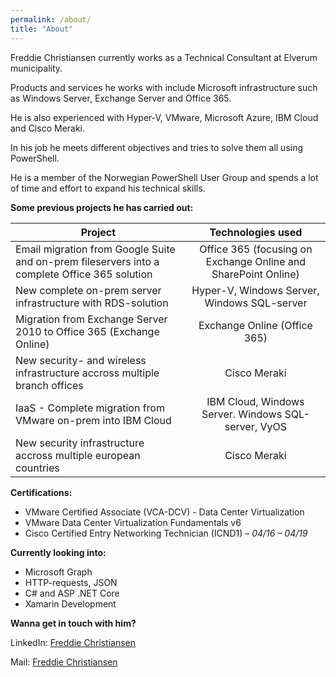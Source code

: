 ```yaml
---
permalink: /about/
title: "About"
---
```


Freddie Christiansen currently works as a Technical Consultant at Elverum municipality.

Products and services he works with include Microsoft infrastructure such as Windows Server, Exchange Server and Office 365.

He is also experienced with Hyper-V, VMware, Microsoft Azure, IBM Cloud and Cisco Meraki.

In his job he meets different objectives and tries to solve them all using PowerShell.

He is a member of the Norwegian PowerShell User Group and spends a lot of time and effort to expand his technical skills.
  
  

**Some previous projects he has carried out:**


| Project        | Technologies used| 
| ------------- |:-------------:| 
| Email migration from Google Suite and on-prem fileservers into a complete Office 365 solution      | Office 365 (focusing on Exchange Online and SharePoint Online)  | 
| New complete on-prem server infrastructure with RDS-solution | Hyper-V, Windows Server, Windows SQL-server| 
| Migration from Exchange Server 2010 to Office 365 (Exchange Online)| Exchange Online (Office 365)|
|New security- and wireless infrastructure accross multiple branch offices | Cisco Meraki
|IaaS - Complete migration from VMware on-prem into IBM Cloud | IBM Cloud, Windows Server. Windows SQL-server, VyOS
|New security infrastructure accross multiple european countries | Cisco Meraki

 
**Certifications:**


* VMware Certified Associate (VCA-DCV) - Data Center Virtualization
* VMware Data Center Virtualization Fundamentals v6
* Cisco Certified Entry Networking Technician (ICND1) – *04/16 – 04/19*



**Currently looking into:**


* Microsoft Graph
* HTTP-requests, JSON
* C# and ASP .NET Core
*  Xamarin Development



**Wanna get in touch with him?**

LinkedIn: [Freddie Christiansen](<https://www.linkedin.com/in/freddie-christiansen-64305b106>)

Mail: [Freddie Christiansen](<mailto:freddie@cloudpilot.no>)




